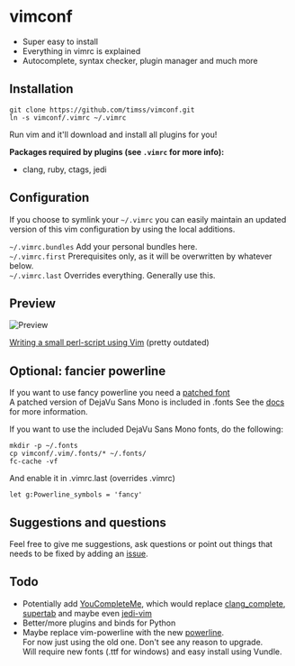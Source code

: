 vimconf
=======
* Super easy to install
* Everything in vimrc is explained
* Autocomplete, syntax checker, plugin manager and much more

Installation
------------

    git clone https://github.com/timss/vimconf.git
    ln -s vimconf/.vimrc ~/.vimrc

Run vim and it'll download and install all plugins for you!

**Packages required by plugins (see `.vimrc` for more info):**    
- clang, ruby, ctags, jedi

Configuration
-------------
If you choose to symlink your `~/.vimrc` you can easily maintain an updated
version of this vim configuration by using the local additions.

`~/.vimrc.bundles`  Add your personal bundles here.   
`~/.vimrc.first`    Prerequisites only, as it will be overwritten by whatever below.   
`~/.vimrc.last`     Overrides everything. Generally use this.   

Preview
-------
![Preview](http://i.imgur.com/L0axH7e.png "Vim screenshot, C++ autocomplete")

[Writing a small perl-script using Vim](http://youtu.be/DrzAuLsxgwU) \(pretty outdated\)

Optional: fancier powerline
---------------------------
If you want to use fancy powerline you need a 
[patched font](https://github.com/Lokaltog/vim-powerline/wiki/Patched-fonts)   
A patched version of DejaVu Sans Mono is included in .fonts
See the [docs](https://github.com/Lokaltog/vim-powerline#troubleshooting) for more 
information.   

If you want to use the included DejaVu Sans Mono fonts, do the following:   

    mkdir -p ~/.fonts
    cp vimconf/.vim/.fonts/* ~/.fonts/
    fc-cache -vf

And enable it in .vimrc.last (overrides .vimrc)

    let g:Powerline_symbols = 'fancy'

Suggestions and questions
-------------------------
Feel free to give me suggestions, ask questions or point out things that needs
to be fixed by adding an [issue](https://github.com/timss/vimconf/issues).

Todo
----
* Potentially add [YouCompleteMe](https://github.com/Valloric/YouCompleteMe),
which would replace [clang\_complete](https://github.com/Rip-Rip/clang_complete), 
[supertab](https://github.com/ervandew/supertab) and maybe even 
[jedi-vim](https://github.com/davidhalter/jedi-vim)
* Better/more plugins and binds for Python
* Maybe replace vim-powerline with the new 
[powerline](https://github.com/Lokaltog/powerline).   
For now just using the old one. Don't see any reason to upgrade.   
Will require new fonts (.ttf for windows) and easy install using Vundle.
